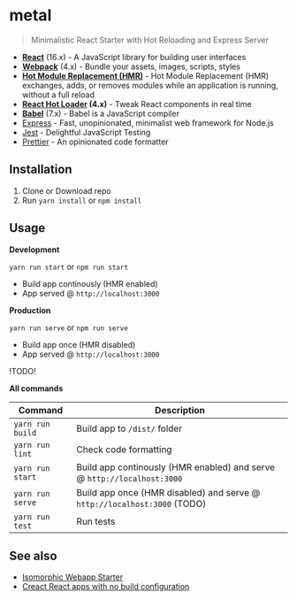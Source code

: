 # metal

> Minimalistic React Starter with Hot Reloading and Express Server

- **[React](https://reactjs.org/)** (16.x) - A JavaScript library for building user interfaces
- **[Webpack](https://webpack.js.org/)** (4.x) - Bundle your assets, images, scripts, styles
- **[Hot Module Replacement (HMR)](https://webpack.js.org/concepts/hot-module-replacement/)** - Hot Module Replacement (HMR) exchanges, adds, or removes modules while an application is running, without a full reload
- **[React Hot Loader](https://github.com/gaearon/react-hot-loader) (4.x)** - Tweak React components in real time
- **[Babel](http://babeljs.io/)** (7.x) - Babel is a JavaScript compiler
- [Express](https://expressjs.com/) - Fast, unopinionated, minimalist web framework for Node.js
- [Jest](https://jestjs.io/) - Delightful JavaScript Testing
- [Prettier](https://prettier.io/) - An opinionated code formatter

## Installation

1. Clone or Download repo
2. Run `yarn install` or `npm install`

## Usage

**Development**

`yarn run start` or `npm run start`

- Build app continously (HMR enabled)
- App served @ `http://localhost:3000`

**Production**

`yarn run serve` or `npm run serve`

- Build app once (HMR disabled)
- App served @ `http://localhost:3000`

!TODO!

**All commands**

| Command          | Description                                                              |
| ---------------- | ------------------------------------------------------------------------ |
| `yarn run build` | Build app to `/dist/` folder                                             |
| `yarn run lint`  | Check code formatting                                                    |
| `yarn run start` | Build app continously (HMR enabled) and serve @ `http://localhost:3000`  |
| `yarn run serve` | Build app once (HMR disabled) and serve @ `http://localhost:3000` (TODO) |
| `yarn run test`  | Run tests                                                                |


## See also

- [Isomorphic Webapp Starter](https://github.com/vikpe/isomorphic-webapp-starter)
- [Creact React apps with no build configuration](https://github.com/facebook/create-react-app)

